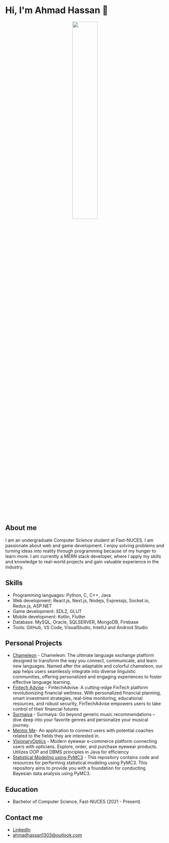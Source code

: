 # Hi, I'm Ahmad Hassan 👋


<div id="header" align ="center">
  <img src="https://i.pinimg.com/originals/c6/3c/ae/c63cae1344766f14d9d184e5aafed065.gif" height="40%" width="40%">
</div>

## About me
I am an undergraduate Computer Science student at Fast-NUCES. I am passionate about web and game development. I enjoy solving problems and turning ideas into reality through programming because of my hunger to learn more. I am currently a MERN stack developer, where I  apply my skills and knowledge to real-world projects and gain valuable experience in the industry.

## Skills

- Programming languages: Python, C, C++, Java
- Web development: React.js, Next.js, Nodejs, Expressjs, Socket.io, Redux.js, ASP.NET
- Game development: SDL2, GLUT
- Mobile development: Kotlin, Flutter
- Database: MySQL, Oracle, SQLSERVER, MongoDB, Firebase
- Tools: GitHub, VS Code, VisualStudio, IntelliJ and Android Studio

## Personal Projects
- [Chameleon](https://github.com/VertoTechnologies/Chameleon) - Chameleon: The ultimate language exchange platform designed to transform the way you connect, communicate, and learn new languages. Named after the adaptable and colorful chameleon, our app helps users seamlessly integrate into diverse linguistic communities, offering personalized and engaging experiences to foster effective language learning.
- [Fintech Advise](https://github.com/FarazRashid/FintechAdvise) - FintechAdvise: A cutting-edge FinTech platform revolutionizing financial wellness. With personalized financial planning, smart investment strategies, real-time monitoring, educational resources, and robust security, FinTechAdvise empowers users to take control of their financial futures
- [Surmaiya](https://github.com/AhmadHassan71/Surmaiya) - Surmaiya: Go beyond generic music recommendations – dive deep into your favorite genres and personalize your musical journey.
- [Mentor Me](https://github.com/AhmadHassan71/Mentor-Me)- An application to connect users with potential coaches related to the fields they are interested in.
- [VisionaryOptics](https://github.com/FarazRashid/VisionaryOptics) - Modern eyewear e-commerce platform connecting users with opticians. Explore, order, and purchase eyewear products. Utilizes OOP and DBMS principles in Java for efficiency
- [Statistical Modeling using PyMC3](https://github.com/AhmadHassan71/statistical-modeling-using-pymc3) - This repository contains code and resources for performing statistical modeling using PyMC3. This repository aims to provide you with a foundation for conducting Bayesian data analysis using PyMC3.

## Education

- Bachelor of Computer Science, Fast-NUCES (2021 - Present)

## Contact me

- [LinkedIn](https://www.linkedin.com/in/ahmad-hassan-a10781224/)
- ahmadhassan1303@outlook.com

<!--
**AhmadHassan71/AhmadHassan71** is a ✨ _special_ ✨ repository because its `README.md` (this file) appears on your GitHub profile.

Here are some ideas to get you started:

- 🔭 I’m currently working on ...
- 🌱 I’m currently learning ...
- 👯 I’m looking to collaborate on ...
- 🤔 I’m looking for help with ...
- 💬 Ask me about ...
- 📫 How to reach me: ...
- 😄 Pronouns: ...
- ⚡ Fun fact: ...
-->
